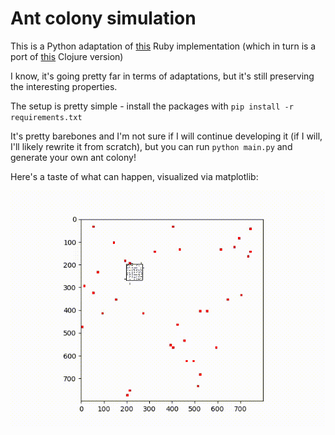 # Ant colony simulation

This is a Python adaptation of [this](https://practicingruby.com/articles/ant-colony-simulation)
Ruby implementation (which in turn is a port of [this](https://gist.github.com/michiakig/1093917) Clojure version)

I know, it's going pretty far in terms of adaptations, but it's still preserving the interesting properties.

The setup is pretty simple - install the packages with `pip install -r requirements.txt`

It's pretty barebones and I'm not sure if I will continue developing it (if I will, I'll likely rewrite it from scratch),
but you can run `python main.py` and generate your own ant colony!

Here's a taste of what can happen, visualized via matplotlib:

![This should be an ant gif](basic_animation.gif)